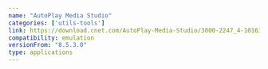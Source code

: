 ```yaml
---
name: "AutoPlay Media Studio"
categories: ['utils-tools']
link: https://download.cnet.com/AutoPlay-Media-Studio/3000-2247_4-10163784.html
compatibility: emulation
versionFrom: "8.5.3.0"
type: applications
---
```


